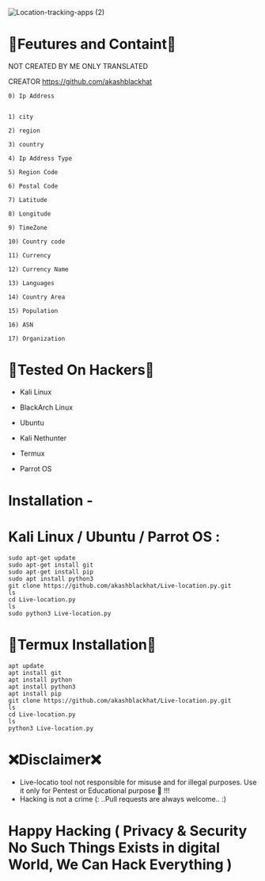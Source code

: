 ![Location-tracking-apps (2)](https://user-images.githubusercontent.com/88341460/206765485-a4f04a4d-e211-4830-9c51-91491f64d668.jpg)
# 🔰Feutures and Containt🔰
   NOT CREATED BY ME ONLY TRANSLATED

   CREATOR https://github.com/akashblackhat
    
    
    0) Ip Address

    
    1) city
    
    2) region
    
    3) country
    
    4) Ip Address Type
    
    5) Region Code
    
    6) Postal Code
    
    7) Latitude
    
    8) Longitude
    
    9) TimeZone 
    
    10) Country code
    
    11) Currency
    
    12) Currency Name
    
    13) Languages 
    
    14) Country Area
    
    15) Population
    
    16) ASN
    
    17) Organization
 # 🔗Tested On Hackers🔗
* Kali Linux

* BlackArch Linux

* Ubuntu

* Kali Nethunter

* Termux

* Parrot OS
# Installation -
# Kali Linux / Ubuntu / Parrot OS :
    sudo apt-get update
    sudo apt-get install git
    sudo apt-get install pip
    sudo apt install python3
    git clone https://github.com/akashblackhat/Live-location.py.git
    ls
    cd Live-location.py 
    ls
    sudo python3 Live-location.py
# 🔰Termux Installation🔰
    apt update 
    apt install git 
    apt install python
    apt install python3
    apt install pip
    git clone https://github.com/akashblackhat/Live-location.py.git
    ls
    cd Live-location.py
    ls
    python3 Live-location.py
# ❌Disclaimer❌
* Live-locatio tool not responsible for misuse and for illegal purposes. Use it only for Pentest or Educational purpose 🏴 !!!
* Hacking is not a crime (: ..Pull requests are always welcome.. :)
# Happy Hacking ( Privacy & Security No Such Things Exists in digital World, We Can Hack Everything )

    

